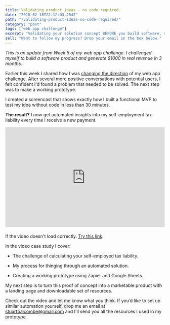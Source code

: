 ```yaml
---
title: Validating product ideas - no code required.
date: "2018-02-16T22:12:03.284Z"
path: "/validating-product-ideas-no-code-required/"
category: "post"
tags: ["web app challenge"]
excerpt: "Validating your solution concept BEFORE you build software, means you can ship earlier and learn faster. Step-by-step screencast inside."
sell: "Want to follow my progress? Drop your email in the box below."
---
```

*This is an update from Week 5 of my web app challenge. I challenged myself to build a software product and generate $1000 in real revenue in 3 months.*

Earlier this week I shared how I was [changing the direction](/a/solving-the-right-problems) of my web app challenge. After several more positive conversations with potential users, I felt confident I'd found a problem that needed to be solved. The next step was to make a working prototype.

I created a screencast that shows exactly how I built a functional MVP to test my idea without code in less than 30 minutes.

**The result?** I now get automated insights into my self-employment tax liability every time I receive a new payment.


<div class="wistia_responsive_padding" style="padding:62.5% 0 0 0;position:relative; margin-bottom: 20px;"><div class="wistia_responsive_wrapper" style="height:100%;left:0;position:absolute;top:0;width:100%;"><iframe src="https://fast.wistia.net/embed/iframe/dx2rfcoxyo?videoFoam=true" title="Wistia video player" allowtransparency="true" frameborder="0" scrolling="no" class="wistia_embed" name="wistia_embed" allowfullscreen mozallowfullscreen webkitallowfullscreen oallowfullscreen msallowfullscreen width="100%" height="100%"></iframe></div></div>
<script src="https://fast.wistia.net/assets/external/E-v1.js" async></script>

If the video doesn't load correctly. [Try this link](https://soapbox.wistia.com/videos/jvwgETFubd).

In the video case study I cover:

- The challenge of calculating your self-employed tax liability.

- My process for thinging through an automated solution.

- Creating a working prototype using Zapier and Google Sheets.

My next step is to turn this proof of concept into a marketable product with a landing page and downloadable set of resources. 

Check out the video and let me know what you think. If you’d like to set up similar automation yourself, drop me an email at [stuartbalcombe@gmail.com](mailto:stuartbalcombe@gmail.com) and I'll send you all the resources I used in my prototype.
